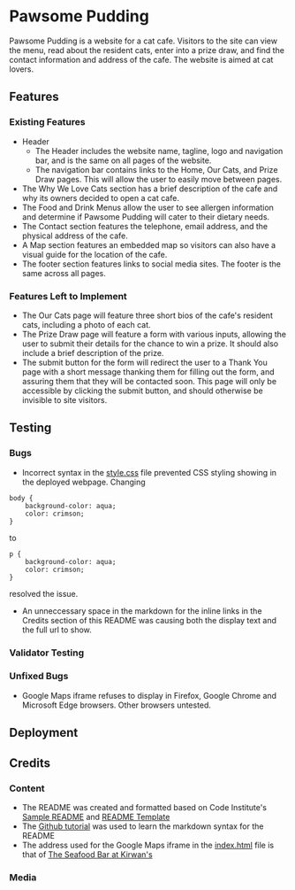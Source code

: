 # Pawsome Pudding
Pawsome Pudding is a website for a cat cafe. Visitors to the site can view the menu, read about the resident cats, enter into a prize draw, and find the contact information and address of the cafe. The website is aimed at cat lovers.

## Features
### Existing Features
- Header
  - The Header includes the website name, tagline, logo and navigation bar, and is the same on all pages of the website.
  - The navigation bar contains links to the Home, Our Cats, and Prize Draw pages. This will allow the user to easily move between pages. 
- The Why We Love Cats section has a brief description of the cafe and why its owners decided to open a cat cafe.
- The Food and Drink Menus allow the user to see allergen information and determine if Pawsome Pudding will cater to their dietary needs.
- The Contact section features the telephone, email address, and the physical address of the cafe.
- A Map section features an embedded map so visitors can also have a visual guide for the location of the cafe.
- The footer section features links to social media sites. The footer is the same across all pages.
### Features Left to Implement
- The Our Cats page will feature three short bios of the cafe's resident cats, including a photo of each cat.
- The Prize Draw page will feature a form with various inputs, allowing the user to submit their details for the chance to win a prize. It should also include a brief description of the prize.
- The submit button for the form will redirect the user to a Thank You page with a short message thanking them for filling out the form, and assuring them that they will be contacted soon. This page will only be accessible by clicking the submit button, and should otherwise be invisible to site visitors.

## Testing
### Bugs
- Incorrect syntax in the [style.css](assets/css/style.css) file prevented CSS styling showing in the deployed webpage. Changing 
```
body {
    background-color: aqua;
    color: crimson;
}
``` 
to 
```
p {
    background-color: aqua;
    color: crimson;
}
```
resolved the issue.
- An unneccessary space in the markdown for the inline links in the Credits section of this README was causing both the display text and the full url to show.


### Validator Testing

### Unfixed Bugs
- Google Maps iframe refuses to display in Firefox, Google Chrome and Microsoft Edge browsers. Other browsers untested.
## Deployment

## Credits
### Content
- The README was created and formatted based on Code Institute's [Sample README](https://learn.codeinstitute.net/courses/course-v1:CodeInstitute+CSSE_PAGPPF+2021_Q2/courseware/66cf361c769a41d496f5001fae6f9be7/3b5cd5dc8313462aa5975a3c9b9a1a3c/) and [README Template](https://github.com/Code-Institute-Solutions/readme-template)
- The [Github tutorial](https://docs.github.com/en/get-started/writing-on-github/getting-started-with-writing-and-formatting-on-github/basic-writing-and-formatting-syntax) was used to learn the markdown syntax for the README
- The address used for the Google Maps iframe in the [index.html](index.html) file is that of [The Seafood Bar at Kirwan's](https://www.google.com/maps/place/The+Seafood+Bar+at+Kirwan's/@53.2713828,-9.0548901,19z/data=!4m6!3m5!1s0x485b96e594d6a7bb:0xc070c1f7418154b2!8m2!3d53.2713828!4d-9.0543641!16s%2Fg%2F1v1tmhd2?entry=ttu)
### Media
